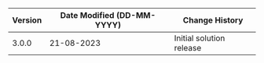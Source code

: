 | **Version** | **Date Modified (DD-MM-YYYY)** | **Change History**                          |
|-------------|--------------------------------|---------------------------------------------|
| 3.0.0       | 21-08-2023                     | Initial solution release|
